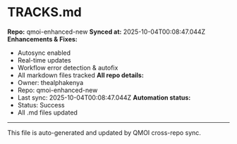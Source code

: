 # TRACKS.md

**Repo:** qmoi-enhanced-new
**Synced at:** 2025-10-04T00:08:47.044Z
**Enhancements & Fixes:**
- Autosync enabled
- Real-time updates
- Workflow error detection & autofix
- All markdown files tracked
**All repo details:**
- Owner: thealphakenya
- Repo: qmoi-enhanced-new
- Last sync: 2025-10-04T00:08:47.044Z
**Automation status:**
- Status: Success
- All .md files updated
---
This file is auto-generated and updated by QMOI cross-repo sync.
